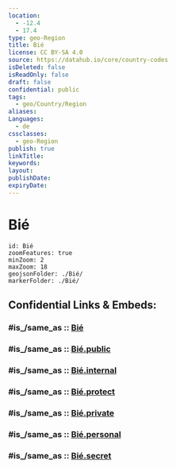 ```yaml
---
location:
  - -12.4
  - 17.4
type: geo-Region
title: Bié
license: CC BY-SA 4.0
source: https://datahub.io/core/country-codes
isDeleted: false
isReadOnly: false
draft: false
confidential: public
tags:
  - geo/Country/Region
aliases:
Languages:
  - de
cssclasses:
  - geo-Region
publish: true
linkTitle:
keywords:
layout:
publishDate:
expiryDate:
---
```


# Bié

```leaflet
id: Bié
zoomFeatures: true 
minZoom: 2 
maxZoom: 18
geojsonFolder: ./Bié/
markerFolder: ./Bié/
```


## Confidential Links & Embeds: 

### #is_/same_as :: [Bié](/_Standards/Earth/Continent/Africa/Africa~South/Angola/Provinces~Angola/Bié.md) 

### #is_/same_as :: [Bié.public](/_public/Earth/Continent/Africa/Africa~South/Angola/Provinces~Angola/Bié.public.md) 

### #is_/same_as :: [Bié.internal](/_internal/Earth/Continent/Africa/Africa~South/Angola/Provinces~Angola/Bié.internal.md) 

### #is_/same_as :: [Bié.protect](/_protect/Earth/Continent/Africa/Africa~South/Angola/Provinces~Angola/Bié.protect.md) 

### #is_/same_as :: [Bié.private](/_private/Earth/Continent/Africa/Africa~South/Angola/Provinces~Angola/Bié.private.md) 

### #is_/same_as :: [Bié.personal](/_personal/Earth/Continent/Africa/Africa~South/Angola/Provinces~Angola/Bié.personal.md) 

### #is_/same_as :: [Bié.secret](/_secret/Earth/Continent/Africa/Africa~South/Angola/Provinces~Angola/Bié.secret.md)

